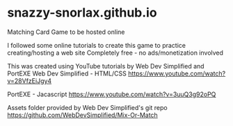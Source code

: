 # snazzy-snorlax.github.io
Matching Card Game to be hosted online

I followed some online tutorials to create this game to practice creating/hosting a web site Completely free - no ads/monetization involved

This was created using YouTube tutorials by Web Dev Simplified and PortEXE Web Dev Simplified - HTML/CSS https://www.youtube.com/watch?v=28VfzEiJgy4

PortEXE - Jacascript https://www.youtube.com/watch?v=3uuQ3g92oPQ

Assets folder provided by Web Dev Simplified's git repo https://github.com/WebDevSimplified/Mix-Or-Match
